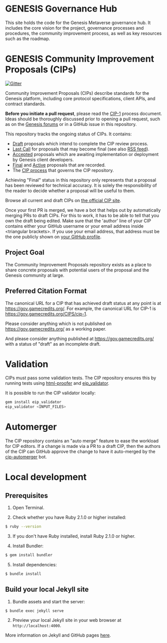 # GENESIS Governance Hub

This site holds the code for the Genesis Metaverse governance hub. It includes the core vision for the project, governance processes and procedures, the community improvement process, as well as key resources such as the roadmap.

# GENESIS Community Improvement Proposals (CIPs)

[![Gitter](https://badges.gitter.im/Join%20Chat.svg)](https://gitter.im/FIXME/CIPs?utm_source=badge&utm_medium=badge&utm_campaign=pr-badge)

Community Improvement Proposals (CIPs) describe standards for the Genesis platform, including core protocol specifications, client APIs, and contract standards.

**Before you initiate a pull request**, please read the [CIP-1](https://gov.gamecredits.org/CIPS/cip-1) process document. Ideas should be thoroughly discussed prior to opening a pull request, such as on the [Genesis forums](https://FIXME.org) or in a GitHub issue in this repository.

This repository tracks the ongoing status of CIPs. It contains:

- [Draft](https://gov.gamecredits.org/all#draft) proposals which intend to complete the CIP review process.
- [Last Call](https://gov.gamecredits.org/all#last-call) for proposals that may become final (see also [RSS feed](https://gov.gamecredits.org/last-call.xml)).
- [Accepted](https://gov.gamecredits.org/all#accepted) proposals which are awaiting implementation or deployment by Genesis client developers.
- [Final](https://gov.gamecredits.org/all#final) and [Active](https://gov.gamecredits.org/all#active) proposals that are recorded.
- The [CIP process](./CIPS/cip-1.md#cip-work-flow) that governs the CIP repository.

Achieving "Final" status in this repository only represents that a proposal has been reviewed for technical accuracy. It is solely the responsibility of the reader to decide whether a proposal will be useful to them.

Browse all current and draft CIPs on [the official CIP site](https://gov.gamecredits.org/).

Once your first PR is merged, we have a bot that helps out by automatically merging PRs to draft CIPs. For this to work, it has to be able to tell that you own the draft being edited. Make sure that the 'author' line of your CIP contains either your GitHub username or your email address inside \<triangular brackets>. If you use your email address, that address must be the one publicly shown on [your GitHub profile](https://github.com/settings/profile).

## Project Goal

The Community Improvement Proposals repository exists as a place to share concrete proposals with potential users of the proposal and the Genesis community at large.

## Preferred Citation Format

The canonical URL for a CIP that has achieved draft status at any point is at https://gov.gamecredits.org/. For example, the canonical URL for CIP-1 is https://gov.gamecredits.org/CIPS/cip-1.

Please consider anything which is not published on https://gov.gamecredits.org/ as a working paper.

And please consider anything published at https://gov.gamecredits.org/ with a status of "draft" as an incomplete draft.

# Validation

CIPs must pass some validation tests.  The CIP repository ensures this by running tests using [html-proofer](https://rubygems.org/gems/html-proofer) and [eip_validator](https://rubygems.org/gems/eip_validator).

It is possible to run the CIP validator locally:
```sh
gem install eip_validator
eip_validator <INPUT_FILES>
```

# Automerger

The CIP repository contains an "auto merge" feature to ease the workload for CIP editors.  If a change is made via a PR to a draft CIP, then the authors of the CIP can GitHub approve the change to have it auto-merged by the [cip-automerger](https://github.com/FIXMEcip-automerger/automerger) bot.

# Local development

## Prerequisites

1. Open Terminal.

2. Check whether you have Ruby 2.1.0 or higher installed:

```sh
$ ruby --version
```

3. If you don't have Ruby installed, install Ruby 2.1.0 or higher.

4. Install Bundler:

```sh
$ gem install bundler
```

5. Install dependencies:

```sh
$ bundle install
```

## Build your local Jekyll site

1. Bundle assets and start the server:

```sh
$ bundle exec jekyll serve
```

2. Preview your local Jekyll site in your web browser at `http://localhost:4000`.

More information on Jekyll and GitHub pages [here](https://help.github.com/en/enterprise/2.14/user/articles/setting-up-your-github-pages-site-locally-with-jekyll).
